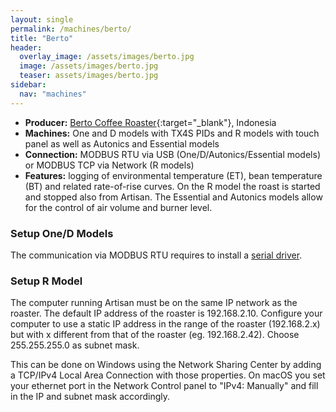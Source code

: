 ```yaml
---
layout: single
permalink: /machines/berto/
title: "Berto"
header:
  overlay_image: /assets/images/berto.jpg
  image: /assets/images/berto.jpg
  teaser: assets/images/berto.jpg
sidebar:
  nav: "machines"
---
```


* __Producer:__ [Berto Coffee Roaster](https://berto-online.com/){:target="_blank"}, Indonesia
* __Machines:__ One and D models with TX4S PIDs and R models with touch panel as well as Autonics and Essential models
* __Connection:__ MODBUS RTU via USB (One/D/Autonics/Essential models) or MODBUS TCP via Network (R models)
* __Features:__ logging of environmental temperature (ET), bean temperature (BT) and related rate-of-rise curves. On the R model the roast is started and stopped also from Artisan. The Essential and Autonics models allow for the control of air volume and burner level.

### Setup One/D Models

The communication via MODBUS RTU requires to install a [serial driver](/modbus_serial/).

### Setup R Model

The computer running Artisan must be on the same IP network as the roaster. The default IP address of the roaster is 192.168.2.10. Configure your computer to use a static IP address in the range of the roaster (192.168.2.x) but with x different from that of the roaster (eg. 192.168.2.42). Choose 255.255.255.0 as subnet mask. 
 
This can be done on Windows using the Network Sharing Center by adding a TCP/IPv4 Local Area Connection with those properties. On macOS you set your ethernet port in the Network Control panel to "IPv4: Manually" and fill in the IP and subnet mask accordingly.